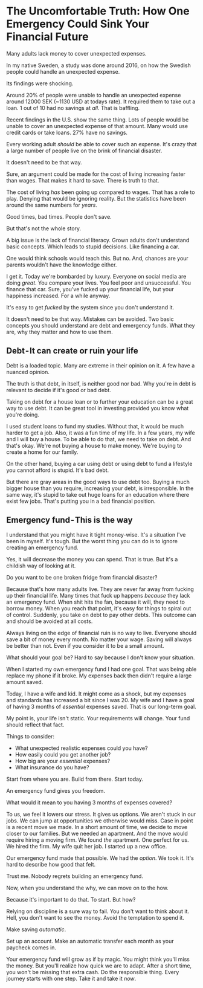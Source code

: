 # The Uncomfortable Truth: How One Emergency Could Sink Your Financial Future

Many adults lack money to cover unexpected expenses.

In my native Sweden, a study was done around 2016, on how the Swedish people could handle an unexpected expense.

Its findings were shocking.

Around 20% of people were unable to handle an unexpected expense around 12000 SEK (~1130 USD at todays rate). It required them to take out a loan. 1 out of 10 had no savings at *all*. That is baffling.

Recent findings in the U.S. show the same thing. Lots of people would be unable to cover an unexpected expense of that amount. Many would use credit cards or take loans. 27% have no savings.

Every working adult *should* be able to cover such an expense. It's crazy that a large number of people live on the brink of financial disaster.

It doesn't need to be that way.

Sure, an argument could be made for the cost of living increasing faster than wages. That makes it hard to save. There is truth to that.

The cost of living *has* been going up compared to wages. That has a role to play. Denying that would be ignoring reality. But the statistics have been around the same numbers for *years*.

Good times, bad times. People don't save.

But that's not the whole story.

A big issue is the lack of financial literacy. Grown adults don't understand basic concepts. Which leads to stupid decisions. Like financing a car.

One would think schools would teach this. But no. And, chances are your parents wouldn't have the knowledge either.

I get it. Today we're bombarded by luxury. Everyone on social media are doing *great*. You compare your lives. You feel poor and unsuccessful. You finance that car. Sure, you've fucked up your financial life, but your happiness increased. For a while anyway.

It's easy to get *fucked* by the system since you don't understand it.

It doesn't need to be that way. Mistakes can be avoided. Two basic concepts you should understand are debt and emergency funds. What they are, why they matter and how to use them.

## Debt - It can create or ruin your life
Debt is a loaded topic. Many are extreme in their opinion on it. A few have a nuanced opinion.

The truth is that debt, in itself, is neither good nor bad.
Why you're in debt is relevant to decide if it's good or bad debt.

Taking on debt for a house loan or to further your education can be a great way to use debt. It can be great tool in investing provided you know what you're doing.

I used student loans to fund my studies. Without that, it would be much harder to get a job. Also, it was a fun time of my life. In a few years, my wife and I will buy a house. To be able to do that, we need to take on debt. And that's okay. We're not buying a house to make money. We're buying to create a home for our family.

On the other hand, buying a car using debt or using debt to fund a lifestyle you cannot afford is stupid. It's bad debt.

But there are gray areas in the good ways to use debt too. Buying a much bigger house than you require, increasing your debt, is irresponsible. In the same way, it's stupid to take out huge loans for an education where there exist few jobs. That's putting you in a bad financial position.

## Emergency fund - This is the way
I understand that you might have it tight money-wise. It's a situation I've been in myself. It's tough. But the worst thing you can do is to ignore creating an emergency fund.

Yes, it will decrease the money you can spend. That is true. But it's a childish way of looking at it.

Do you want to be one broken fridge from financial disaster?

Because that's how many adults live. They are never far away from fucking up their financial life. Many times that fuck up happens *because* they lack an emergency fund. When shit hits the fan, because it will, they need to borrow money. When you reach that point, it's easy for things to spiral out of control. Suddenly, you take on debt to pay other debts. This outcome can and should be avoided at all costs.

Always living on the edge of financial ruin is no way to live.
Everyone should save a bit of money every month. No matter your wage. Saving will always be better than not. Even if you consider it to be a small amount.

What should your goal be? Hard to say because I don't know your situation.

When I started my own emergency fund I had one goal. That was being able replace my phone if it broke. My expenses back then didn't require a large amount saved.

Today, I have a wife and kid. It might come as a shock, but my expenses and standards has increased a bit since I was 20.
My wife and I have a goal of having 3 months of *essential* expenses saved. That is our long-term goal.

My point is, your life isn't static. Your requirements will change. Your fund should reflect that fact.

Things to consider:
* What unexpected realistic expenses could you have?
* How easily could you get another job?
* How big are your *essential* expenses?
* What insurance do you have?

Start from where you are. Build from there. Start today.

An emergency fund gives you freedom.

What would it mean to you having 3 months of expenses covered?

To us, we feel it lowers our stress. It gives us options. We aren't stuck in our jobs. We can jump at opportunities we otherwise would miss. Case in point is a recent move we made. In a short amount of time, we decide to move closer to our families. But we needed an apartment. And the move would require hiring a moving firm. We found *the* apartment. One perfect for us. We hired the firm. My wife quit her job. I started up a new office.

Our emergency fund made that possible. We had the *option*. We took it. It's hard to describe how good that felt.

Trust me. Nobody regrets building an emergency fund.

Now, when you understand the why, we can move on to the how.

Because it's important to do that. To start. But how?

Relying on discipline is a sure way to fail. You don't want to think about it. Hell, you don't want to see the money. Avoid the temptation to spend it.

Make saving *automatic*.

Set up an account. Make an automatic transfer each month as your paycheck comes in.

Your emergency fund will grow as if by magic. You might think you'll miss the money. But you'll realize how quick we are to adapt. After a short time, you won't be missing that extra cash.
Do the responsible thing. Every journey starts with one step. Take it and take it *now*.
